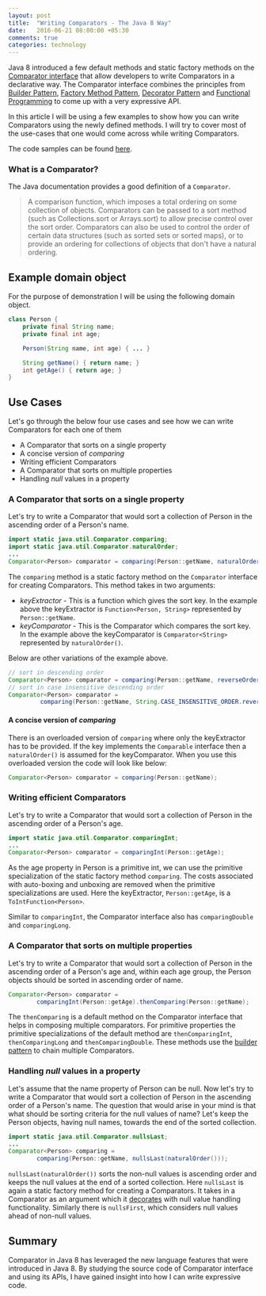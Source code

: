 ```yaml
---
layout: post
title:  "Writing Comparators - The Java 8 Way"
date:   2016-06-21 08:00:00 +05:30
comments: true
categories: technology
---
```


Java 8 introduced a few default methods and static factory methods on the [Comparator interface][ComparatorInterface] 
that allow developers to write Comparators in a declarative way. The Comparator interface combines the principles from 
[Builder Pattern][Builder], [Factory Method Pattern][FactoryMethod], [Decorator Pattern][Decorator] and 
[Functional Programming][Functional] to come up with a very expressive API.  

In this article I will be using a few examples to show how you can write Comparators using the newly defined methods. 
I will try to cover most of the use-cases that one would come across while writing Comparators.

The code samples can be found [here][CodeSample].

### What is a Comparator?
The Java documentation provides a good definition of a `Comparator`.

> A comparison function, which imposes a total ordering on some collection of objects. Comparators can be passed to a sort 
method (such as Collections.sort or Arrays.sort) to allow precise control over the sort order. Comparators can also be 
used to control the order of certain data structures (such as sorted sets or sorted maps), or to provide an 
ordering for collections of objects that don't have a natural ordering.

## Example domain object
For the purpose of demonstration I will be using the following domain object.

```java
class Person {
    private final String name;
    private final int age;

    Person(String name, int age) { ... } 

    String getName() { return name; }
    int getAge() { return age; }
}
```

## Use Cases
Let's go through the below four use cases and see how we can write Comparators for each one of them

* A Comparator that sorts on a single property
* A concise version of _comparing_
* Writing efficient Comparators
* A Comparator that sorts on multiple properties
* Handling _null_ values in a property


### A Comparator that sorts on a single property
Let's try to write a Comparator that would sort a collection of Person in the ascending order of a Person's name.

```java
import static java.util.Comparator.comparing;
import static java.util.Comparator.naturalOrder;
...
Comparator<Person> comparator = comparing(Person::getName, naturalOrder());
```
The `comparing` method is a static factory method on the `Comparator` interface for creating Comparators. This method 
takes in two arguments:

* _keyExtractor_ - This is a function which gives the sort key. In the example above the keyExtractor is 
`Function<Person, String>` represented by `Person::getName`.
* _keyComparator_ - This is the Comparator which compares the sort key. In the example above the keyComparator is 
`Comparator<String>` represented by `naturalOrder()`.

Below are other variations of the example above.

```java
// sort in descending order
Comparator<Person> comparator = comparing(Person::getName, reverseOrder());
// sort in case insensitive descending order 
Comparator<Person> comparator = 
         comparing(Person::getName, String.CASE_INSENSITIVE_ORDER.reversed());
```

#### A concise version of _comparing_
There is an overloaded version of `comparing` where only the keyExtractor has to be provided. If the key implements 
the `Comparable` interface then a `naturalOrder()` is assumed for the keyComparator. When you use this overloaded version 
the code will look like below: 

```java
Comparator<Person> comparator = comparing(Person::getName);
```

### Writing efficient Comparators
Let's try to write a Comparator that would sort a collection of Person in the ascending order of a Person's age.  

```java
import static java.util.Comparator.comparingInt;
...
Comparator<Person> comparator = comparingInt(Person::getAge);
```
As the age property in Person is a primitive int, we can use the primitive specialization of the static 
factory method `comparing`. The costs associated with auto-boxing and unboxing are removed when the primitive 
specializations are used. Here the keyExtractor, `Person::getAge`, is a `ToIntFunction<Person>`.  

Similar to `comparingInt`, the Comparator interface also has `comparingDouble` and `comparingLong`.

### A Comparator that sorts on multiple properties
Let's try to write a Comparator that would sort a collection of Person in the ascending order of a Person's age and, within 
each age group, the Person objects should be sorted in ascending order of name.

```java
Comparator<Person> comparator = 
        comparingInt(Person::getAge).thenComparing(Person::getName);
```

The `thenComparing` is a default method on the Comparator interface that helps in composing multiple comparators. For 
primitive properties the primitive specializations of the default method are `thenComparingInt`, `thenComparingLong` 
and `thenComparingDouble`. These methods use the [builder pattern][Builder] to chain multiple Comparators. 

### Handling _null_ values in a property 
Let's assume that the name property of Person can be null. Now let's try to write a Comparator that would sort 
a collection of Person in the ascending order of a Person's name. The question that would arise in your mind is that 
what should be sorting criteria for the null values of name? Let's keep the Person objects, having null names, towards the 
end of the sorted collection. 

```java
import static java.util.Comparator.nullsLast;
...
Comparator<Person> comparing = 
        comparing(Person::getName, nullsLast(naturalOrder()));
```

`nullsLast(naturalOrder())` sorts the non-null values is ascending order and keeps the null values at the end of a 
sorted collection. Here `nullsLast` is again a static factory method for creating a Comparators. It takes in a 
Comparator as an argument which it [decorates][Decorator] with null value handling functionality. Similarly 
there is `nullsFirst`, which considers null values ahead of non-null values.

## Summary
Comparator in Java 8 has leveraged the new language features that were introduced in Java 8. By studying the source 
code of Comparator interface and using its APIs, I have gained insight into how I can write expressive code. 

[ComparatorInterface]: https://docs.oracle.com/javase/8/docs/api/java/util/Comparator.html
[FactoryMethod]: https://en.wikipedia.org/wiki/Factory_method_pattern
[Decorator]: https://en.wikipedia.org/wiki/Decorator_pattern
[Builder]: https://en.wikipedia.org/wiki/Builder_pattern
[Functional]: https://en.wikipedia.org/wiki/Functional_programming
[CodeSample]: https://github.com/praveer09/java8-comparators/blob/master/src/test/java/experiments/ComparatorsTest.java
